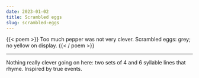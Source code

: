 ```yaml
---
date: 2023-01-02
title: Scrambled eggs
slug: scrambled-eggs
---
```


{{< poem >}}
Too much pepper
was not very clever.
Scrambled eggs: grey;
no yellow on display.
{{< / poem >}}

----

Nothing really clever going on here: two sets of 4 and 6 syllable lines
that rhyme. Inspired by true events.